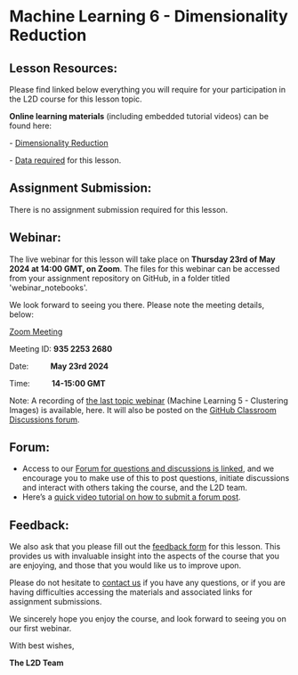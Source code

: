 # Machine Learning 6 - Dimensionality Reduction
## Lesson Resources:

Please find linked below everything you will require for your participation in the L2D course for this lesson topic.

**Online learning materials** (including embedded tutorial videos) can be found here:

- [Dimensionality Reduction]()

- [Data required](/data/) for this lesson.

## Assignment Submission:

There is no assignment submission required for this lesson.
 
## Webinar:
The live webinar for this lesson will take place on **Thursday 23rd of May 2024 at 14:00 GMT, on Zoom**. The files for this webinar can be accessed from your assignment repository on GitHub, in a folder titled 'webinar_notebooks'. 

We look forward to seeing you there. Please note the meeting details, below:


[Zoom Meeting](https://ucl.zoom.us/j/93522532680)

Meeting ID: **935 2253 2680**

Date:          **May 23rd 2024**

Time:          **14-15:00 GMT**

Note: A recording of [the last topic webinar](https://www.youtube.com/playlist?list=PLTRx90_S7dFtdlgkeP_Z795m1R1a3l6OR) (Machine Learning 5 - Clustering Images) is available, here. It will also be posted on the [GitHub Classroom Discussions forum](https://github.com/orgs/L2D-October2023/discussions).
 
## Forum:
- Access to our [Forum for questions and discussions is linked](https://github.com/orgs/L2D-October2023/discussions), and we encourage you to make use of this to post questions, initiate discussions and interact with others taking the course, and the L2D team.
- Here’s a [quick video tutorial on how to submit a forum post](https://www.youtube.com/watch?app=desktop&v=N5N7QbLwztQ).
 
## Feedback:
We also ask that you please fill out the [feedback form](https://docs.google.com/forms/d/1ZvYLW4bkclrXzpsdwQhGw0xBWZ8Ar0sowbcUr4cb1iA/edit?pli=1) for this lesson. This provides us with invaluable insight into the aspects of the course that you are enjoying, and those that you would like us to improve upon.  

Please do not hesitate to [contact us](mailto:admin@learntodiscover.ai) if you have any questions, or if you are having difficulties accessing the materials and associated links for assignment submissions.

We sincerely hope you enjoy the course, and look forward to seeing you on our first webinar.

With best wishes,

**The L2D Team**
